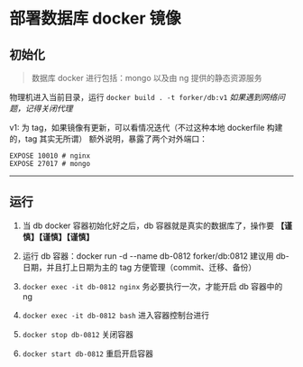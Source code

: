 # 部署数据库 docker 镜像

## 初始化

> 数据库 docker 进行包括：mongo 以及由 ng 提供的静态资源服务

物理机进入当前目录，运行 `docker build . -t forker/db:v1`
_如果遇到网络问题，记得关闭代理_

v1: 为 tag，如果镜像有更新，可以看情况迭代（不过这种本地 dockerfile 构建的，tag 其实无所谓）
额外说明，暴露了两个对外端口：

```
EXPOSE 10010 # nginx
EXPOSE 27017 # mongo
```

---

## 运行

1. 当 db docker 容器初始化好之后，db 容器就是真实的数据库了，操作要
   **【谨慎】【谨慎】【谨慎】**

2. 运行 db 容器：docker run -d --name db-0812 forker/db:0812
   建议用 db-日期，并且打上日期为主的 tag 方便管理（commit、迁移、备份）

3. `docker exec -it db-0812 nginx`
   务必要执行一次，才能开启 db 容器中的 ng

4. `docker exec -it db-0812 bash` 进入容器控制台进行

5. `docker stop db-0812` 关闭容器

6. `docker start db-0812` 重启开启容器
